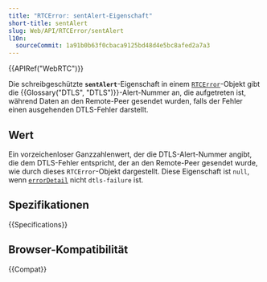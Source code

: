 ```yaml
---
title: "RTCError: sentAlert-Eigenschaft"
short-title: sentAlert
slug: Web/API/RTCError/sentAlert
l10n:
  sourceCommit: 1a91b0b63f0cbaca9125bd48d4e5bc8afed2a7a3
---
```


{{APIRef("WebRTC")}}

Die schreibgeschützte **`sentAlert`**-Eigenschaft in einem [`RTCError`](/de/docs/Web/API/RTCError)-Objekt gibt die {{Glossary("DTLS", "DTLS")}}-Alert-Nummer an, die aufgetreten ist, während Daten an den Remote-Peer gesendet wurden, falls der Fehler einen ausgehenden DTLS-Fehler darstellt.

## Wert

Ein vorzeichenloser Ganzzahlenwert, der die DTLS-Alert-Nummer angibt, die dem DTLS-Fehler entspricht, der an den Remote-Peer gesendet wurde, wie durch dieses `RTCError`-Objekt dargestellt. Diese Eigenschaft ist `null`, wenn [`errorDetail`](/de/docs/Web/API/RTCError/errorDetail) nicht `dtls-failure` ist.

## Spezifikationen

{{Specifications}}

## Browser-Kompatibilität

{{Compat}}
